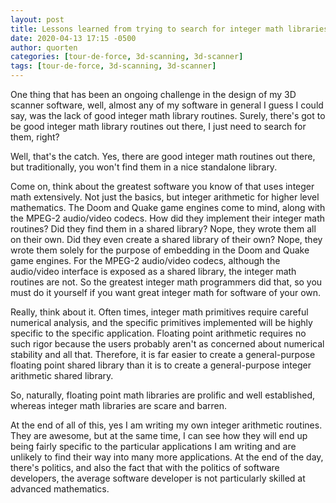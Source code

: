 ```yaml
---
layout: post
title: Lessons learned from trying to search for integer math libraries
date: 2020-04-13 17:15 -0500
author: quorten
categories: [tour-de-force, 3d-scanning, 3d-scanner]
tags: [tour-de-force, 3d-scanning, 3d-scanner]
---
```


One thing that has been an ongoing challenge in the design of my 3D
scanner software, well, almost any of my software in general I guess I
could say, was the lack of good integer math library routines.
Surely, there's got to be good integer math library routines out
there, I just need to search for them, right?

Well, that's the catch.  Yes, there are good integer math routines out
there, but traditionally, you won't find them in a nice standalone
library.

Come on, think about the greatest software you know of that uses
integer math extensively.  Not just the basics, but integer arithmetic
for higher level mathematics.  The Doom and Quake game engines come to
mind, along with the MPEG-2 audio/video codecs.  How did they
implement their integer math routines?  Did they find them in a shared
library?  Nope, they wrote them all on their own.  Did they even
create a shared library of their own?  Nope, they wrote them solely
for the purpose of embedding in the Doom and Quake game engines.  For
the MPEG-2 audio/video codecs, although the audio/video interface is
exposed as a shared library, the integer math routines are not.  So
the greatest integer math programmers did that, so you must do it
yourself if you want great integer math for software of your own.

<!-- more -->

Really, think about it.  Often times, integer math primitives require
careful numerical analysis, and the specific primitives implemented
will be highly specific to the specific application.  Floating point
arithmetic requires no such rigor because the users probably aren't as
concerned about numerical stability and all that.  Therefore, it is
far easier to create a general-purpose floating point shared library
than it is to create a general-purpose integer arithmetic shared
library.

So, naturally, floating point math libraries are prolific and well
established, whereas integer math libraries are scare and barren.

At the end of all of this, yes I am writing my own integer arithmetic
routines.  They are awesome, but at the same time, I can see how they
will end up being fairly specific to the particular applications I am
writing and are unlikely to find their way into many more
applications.  At the end of the day, there's politics, and also the
fact that with the politics of software developers, the average
software developer is not particularly skilled at advanced
mathematics.
